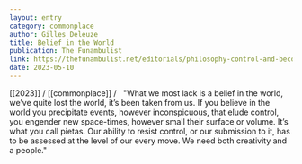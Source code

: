 ```yaml
---
layout: entry
category: commonplace
author: Gilles Deleuze
title: Belief in the World
publication: The Funambulist
link: https://thefunambulist.net/editorials/philosophy-control-and-becoming-a-conversation-between-toni-negri-and-gilles-deleuze
date: 2023-05-10
---
```


[[2023]] / [[commonplace]] / 
 
"What we most lack is a belief in the world, we’ve quite lost the world, it’s been taken from us. If you believe in the world you precipitate events, however inconspicuous, that elude control, you engender new space-times, however small their surface or volume. It’s what you call pietas. Our ability to resist control, or our submission to it, has to be assessed at the level of our every move. We need both creativity and a people."
